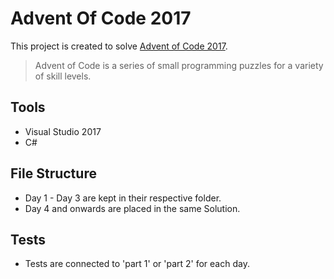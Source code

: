 # Advent Of Code 2017
This project is created to solve [Advent of Code 2017](http://adventofcode.com/2017). 
> Advent of Code is a series of small programming puzzles for a variety of skill levels.

## Tools
* Visual Studio 2017
* C# 

## File Structure
* Day 1 -  Day 3 are kept in their respective folder.
* Day 4 and onwards are placed in the same Solution.

## Tests
* Tests are connected to 'part 1' or 'part 2' for each day.
